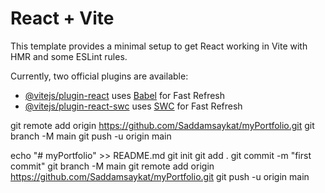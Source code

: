 # React + Vite

This template provides a minimal setup to get React working in Vite with HMR and some ESLint rules.

Currently, two official plugins are available:

- [@vitejs/plugin-react](https://github.com/vitejs/vite-plugin-react/blob/main/packages/plugin-react/README.md) uses [Babel](https://babeljs.io/) for Fast Refresh
- [@vitejs/plugin-react-swc](https://github.com/vitejs/vite-plugin-react-swc) uses [SWC](https://swc.rs/) for Fast Refresh

git remote add origin https://github.com/Saddamsaykat/myPortfolio.git
git branch -M main
git push -u origin main

echo "# myPortfolio" >> README.md
git init
git add .
git commit -m "first commit"
git branch -M main
git remote add origin https://github.com/Saddamsaykat/myPortfolio.git
git push -u origin main